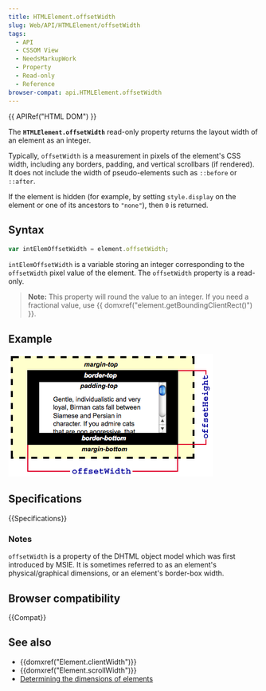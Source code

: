 ```yaml
---
title: HTMLElement.offsetWidth
slug: Web/API/HTMLElement/offsetWidth
tags:
  - API
  - CSSOM View
  - NeedsMarkupWork
  - Property
  - Read-only
  - Reference
browser-compat: api.HTMLElement.offsetWidth
---
```

{{ APIRef("HTML DOM") }}

The **`HTMLElement.offsetWidth`** read-only property returns
the layout width of an element as an integer.

Typically, `offsetWidth` is a measurement in pixels of the element's CSS
width, including any borders, padding, and vertical scrollbars (if rendered). It does
not include the width of pseudo-elements such as `::before` or
`::after`.

If the element is hidden (for example, by setting `style.display` on the
element or one of its ancestors to `"none"`), then `0` is
returned.

## Syntax

```js
var intElemOffsetWidth = element.offsetWidth;
```

`intElemOffsetWidth` is a variable storing an integer corresponding to the
`offsetWidth` pixel value of the element. The `offsetWidth`
property is a read-only.

> **Note:** This property will round the value to an integer. If you need a fractional value, use
> {{ domxref("element.getBoundingClientRect()") }}.

## Example

![](dimensions-offset.png)

## Specifications

{{Specifications}}

### Notes

`offsetWidth` is a property of the DHTML object model which was first
introduced by MSIE. It is sometimes referred to as an element's physical/graphical
dimensions, or an element's border-box width.

## Browser compatibility

{{Compat}}

## See also

- {{domxref("Element.clientWidth")}}
- {{domxref("Element.scrollWidth")}}
- [Determining
  the dimensions of elements](/en-US/docs/Web/API/CSS_Object_Model/Determining_the_dimensions_of_elements)
